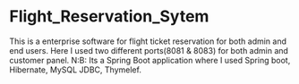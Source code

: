 # Flight_Reservation_Sytem
This is a enterprise software for flight ticket reservation for both admin and end users. Here I used two different ports(8081 & 8083) for both admin and customer panel. N:B: Its a Spring Boot application where I used Spring boot, Hibernate, MySQL JDBC, Thymelef.
